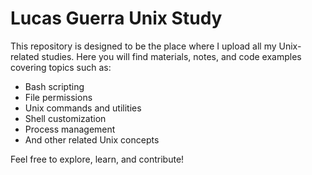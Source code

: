 # Lucas Guerra Unix Study

This repository is designed to be the place where I upload all my Unix-related studies. Here you will find materials, notes, and code examples covering topics such as:

- Bash scripting
- File permissions
- Unix commands and utilities
- Shell customization
- Process management
- And other related Unix concepts

Feel free to explore, learn, and contribute!
